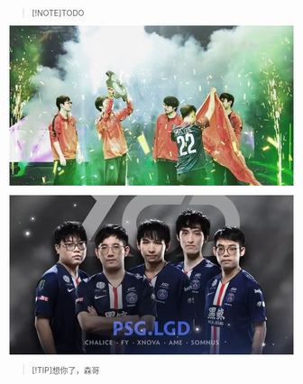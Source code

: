 > [!NOTE]TODO


 ![Winner](image/Winner.jpg ":size=100%")

![LGD](image/LGD.jpg ":size=100%")

> [!TIP]想你了，森哥


